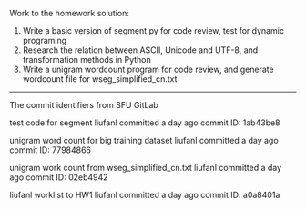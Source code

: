 Work to the homework solution:
1. Write a basic version of segment.py for code review, test for dynamic programing
2. Research the relation between ASCII, Unicode and UTF-8, and transformation methods in Python
3. Write a unigram wordcount program for code review, and generate wordcount file for wseg_simplified_cn.txt

-------------------------------------------------------
The commit identifiers from SFU GitLab

test code for segment
liufanl committed a day ago
commit ID: 1ab43be8

unigram word count for big training dataset
liufanl committed a day ago
commit ID: 77984866

unigram work count from wseg_simplified_cn.txt
liufanl committed a day ago
commit ID: 02eb4942

liufanl worklist to HW1
liufanl committed a day ago
commit ID: a0a8401a
